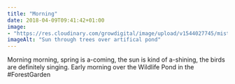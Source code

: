 ```yaml
---
title: "Morning"
date: 2018-04-09T09:41:42+01:00
image: 
- "https://res.cloudinary.com/growdigital/image/upload/v1544027745/misty-wildlife-pond-26465730067.jpg"
imageAlt: "Sun through trees over artifical pond"
---
```


Morning morning, spring is a-coming, the sun is kind of a-shining, the birds are definitely singing. Early morning over the Wildlife Pond in the #ForestGarden
